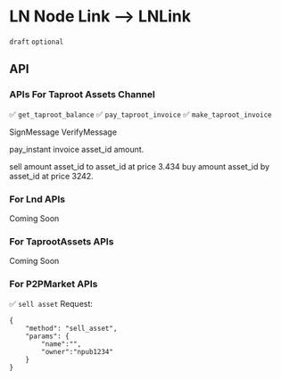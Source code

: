 LN Node Link --> LNLink
======
`draft` `optional`
## API

### APIs For Taproot Assets Channel
✅ `get_taproot_balance`
✅ `pay_taproot_invoice`
✅ `make_taproot_invoice`

SignMessage
VerifyMessage

pay_instant invoice asset_id amount.

sell amount asset_id to asset_id at price 3.434
buy amount asset_id by asset_id  at price 3242.

### For Lnd APIs
Coming Soon

### For TaprootAssets APIs
Coming Soon

### For P2PMarket APIs

✅ `sell asset`
Request: 
```jsonc
{
    "method": "sell_asset",
    "params": {
        "name":"",
        "owner":"npub1234"
    }
}
```